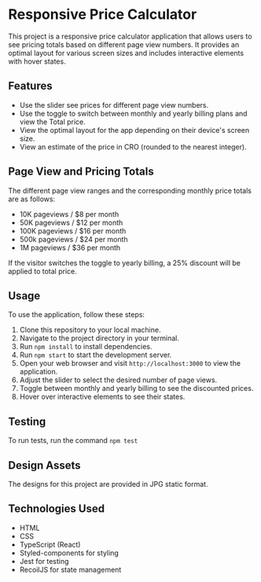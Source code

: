 # Responsive Price Calculator

This project is a responsive price calculator application that allows users to see pricing totals based on different page view numbers. It provides an optimal layout for various screen sizes and includes interactive elements with hover states.

## Features

- Use the slider see prices for different page view numbers.
- Use the toggle to switch between monthly and yearly billing plans and view the Total price.
- View the optimal layout for the app depending on their device's screen size.
- View an estimate of the price in CRO (rounded to the nearest integer).

## Page View and Pricing Totals

The different page view ranges and the corresponding monthly price totals are as follows:

- 10K pageviews / $8 per month
- 50K pageviews / $12 per month
- 100K pageviews / $16 per month
- 500k pageviews / $24 per month
- 1M pageviews / $36 per month

If the visitor switches the toggle to yearly billing, a 25% discount will be applied to total price.

## Usage

To use the application, follow these steps:

1. Clone this repository to your local machine.
2. Navigate to the project directory in your terminal.
3. Run `npm install` to install dependencies.
4. Run `npm start` to start the development server.
5. Open your web browser and visit `http://localhost:3000` to view the application.
6. Adjust the slider to select the desired number of page views.
7. Toggle between monthly and yearly billing to see the discounted prices.
8. Hover over interactive elements to see their states.

## Testing

To run tests, run the command `npm test`

## Design Assets

The designs for this project are provided in JPG static format.

## Technologies Used

- HTML
- CSS
- TypeScript (React)
- Styled-components for styling
- Jest for testing
- RecoilJS for state management
